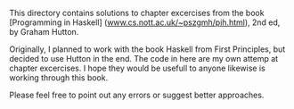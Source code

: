 This directory contains solutions to chapter excercises from the book [Programming in Haskell] (www.cs.nott.ac.uk/~pszgmh/pih.html), 2nd ed, by Graham Hutton.

Originally, I planned to work with the book Haskell from First Principles, but decided to use Hutton in the end. The code in here are my own attemp at chapter excercises. I hope they would be usefull to anyone likewise is working through this book. 

Please feel free to point out any errors or suggest better approaches.
